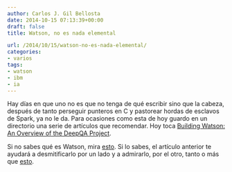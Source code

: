 ```yaml
---
author: Carlos J. Gil Bellosta
date: 2014-10-15 07:13:39+00:00
draft: false
title: Watson, no es nada elemental

url: /2014/10/15/watson-no-es-nada-elemental/
categories:
- varios
tags:
- watson
- ibm
- ia
---
```


Hay días en que uno no es que no tenga de qué escribir sino que la cabeza, después de tanto perseguir punteros en C y pastorear hordas de esclavos de Spark, ya no le da. Para ocasiones como esta de hoy guardo en un directorio una serie de artículos que recomendar. Hoy toca [Building Watson: An Overview of the DeepQA Project](http://www.aaai.org/ojs/index.php/aimagazine/article/view/2303).

Si no sabes qué es Watson, mira [esto](https://www.youtube.com/watch?v=WFR3lOm_xhE). Si lo sabes, el artículo anterior te ayudará a desmitificarlo por un lado y a admirarlo, por el otro, tanto o más que [esto](https://www.youtube.com/watch?v=WyVlmTClHPQ).


